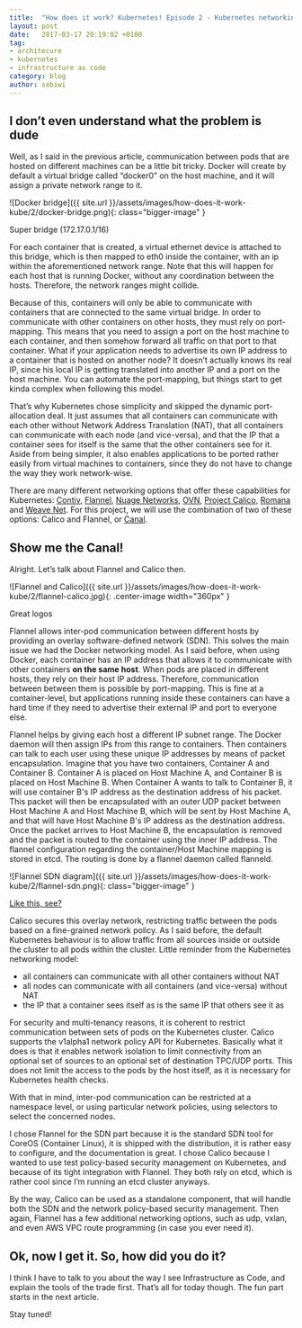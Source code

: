 ```yaml
---
title:  "How does it work? Kubernetes! Episode 2 - Kubernetes networking"
layout: post
date:   2017-03-17 20:19:02 +0100
tag:
- architecure
- kubernetes
- infrastructure as code
category: blog
author: sebiwi
---
```


## I don’t even understand what the problem is dude

Well, as I said in the previous article, communication between pods that are
hosted on different machines can be a little bit tricky. Docker will create by
default a virtual bridge called “docker0” on the host machine, and it will assign
a private network range to it.

![Docker bridge]({{ site.url }}/assets/images/how-does-it-work-kube/2/docker-bridge.png){: class="bigger-image" }
<figcaption class="caption">Super bridge (172.17.0.1/16)</figcaption>

For each container that is created, a virtual ethernet device is attached to this bridge,
which is then mapped to eth0 inside the container, with an ip within the aforementioned network range.
Note that this will happen for each host that is running Docker, without any coordination between
the hosts. Therefore, the network ranges might collide.

Because of this, containers will only be able to communicate with containers that are connected to
the same virtual bridge. In order to communicate with other containers on other hosts, they must rely
on port-mapping. This means that you need to assign a port on the host machine to each container, and
then somehow forward all traffic on that port to that container. What if your application needs to
advertise its own IP address to a container that is hosted on another node? It doesn’t actually knows
its real IP, since his local IP is getting translated into another IP and a port on the host machine.
You can automate the port-mapping, but things start to get kinda complex when following this model.

That’s why Kubernetes chose simplicity and skipped the dynamic port-allocation deal. It just assumes
that all containers can communicate with each other without Network Address Translation (NAT), that
all containers can communicate with each node (and vice-versa), and that the IP that a container sees
for itself is the same that the other containers see for it. Aside from being simpler, it also enables
applications to be ported rather easily from virtual machines to containers, since they do not have to
change the way they work network-wise.

There are many different networking options that offer these capabilities for Kubernetes: [Contiv][1], [Flannel][2],
[Nuage Networks][3], [OVN][5], [Project Calico][6], [Romana][7] and [Weave Net][8].
For this project, we will use the combination of two of these options: Calico and Flannel, or [Canal][9].

## Show me the Canal!

Alright. Let’s talk about Flannel and Calico then.

![Flannel and Calico]({{ site.url }}/assets/images/how-does-it-work-kube/2/flannel-calico.jpg){: .center-image width="360px" }
<figcaption class="caption">Great logos</figcaption>

Flannel allows inter-pod communication between different hosts by providing an overlay software-defined
network (SDN). This solves the main issue we had the Docker networking model. As I said before, when using
Docker, each container has an IP address that allows it to communicate with other containers **on the same host**.
When pods are placed in different hosts, they rely on their host IP address. Therefore, communication between
between them is possible by port-mapping. This is fine at a container-level, but applications running inside
these containers can have a hard time if they need to advertise their external IP and port to everyone else.

Flannel helps by giving each host a different IP subnet range. The Docker daemon will then assign IPs from
this range to containers. Then containers can talk to each user using these unique IP addresses by means of
packet encapsulation. Imagine that you have two containers, Container A and Container B. Container A is
placed on Host Machine A, and Container B is placed on Host Machine B. When Container A wants to talk to
Container B, it will use container B's IP address as the destination address of his packet. This packet will
then be encapsulated with an outer UDP packet between Host Machine A and Host Machine B, which will be sent
by Host Machine A, and that will have Host Machine B's IP address as the destination address. Once the packet
arrives to Host Machine B, the encapsulation is removed and the packet is routed to the container using the
inner IP address. The flannel configuration regarding the container/Host Machine mapping is stored in etcd.
The routing is done by a flannel daemon called flanneld.

![Flannel SDN diagram]({{ site.url }}/assets/images/how-does-it-work-kube/2/flannel-sdn.png){: class="bigger-image" }
<figcaption class="caption"><a href="https://github.com/coreos/flannel/blob/master/README.md#theory-of-operation">Like this, see?</a></figcaption>

Calico secures this overlay network, restricting traffic between the pods based on a fine-grained network policy.
As I said before, the default Kubernetes behaviour is to allow traffic from all sources inside or outside the
cluster to all pods within the cluster. Little reminder from the Kubernetes networking model:

* all containers can communicate with all other containers without NAT
* all nodes can communicate with all containers (and vice-versa) without NAT
* the IP that a container sees itself as is the same IP that others see it as

For security and multi-tenancy reasons, it is coherent to restrict communication between sets of pods on the
Kubernetes cluster. Calico supports the v1alpha1 network policy  API for Kubernetes. Basically what it does
is that it enables network isolation to limit connectivity from an optional set of sources to an optional
set of destination TPC/UDP ports. This does not limit the access to the pods by the host itself, as it is
necessary for Kubernetes health checks.

With that in mind, inter-pod communication can be restricted at a namespace level, or using particular network
policies, using selectors to select the concerned nodes.

I chose Flannel for the SDN part because it is the standard SDN tool for CoreOS (Container Linux), it is
shipped with the distribution, it is rather easy to configure, and the documentation is great. I chose
Calico because I wanted to use test policy-based security management on Kubernetes, and because of its
tight integration with Flannel. They both rely on etcd, which is rather cool since I’m running an etcd
cluster anyways.

By the way, Calico can be used as a standalone component, that will handle both the SDN and the network
policy-based security management. Then again, Flannel has a few additional networking options, such as
udp, vxlan, and even AWS VPC route programming (in case you ever need it).

## Ok, now I get it. So, how did you do it?

I think I have to talk to you about the way I see Infrastructure as Code, and explain the tools of the
trade first. That’s all for today though. The fun part starts in the next article.

Stay tuned!

[1]: https://github.com/contiv/netplugin
[2]: https://github.com/coreos/flannel#flannel
[3]: http://www.nuagenetworks.net/
[5]: https://github.com/openvswitch/ovn-kubernetes
[6]: http://docs.projectcalico.org/v2.0/introduction/
[7]: http://romana.io/
[8]: https://www.weave.works/products/weave-net/
[9]: https://github.com/projectcalico/canal
